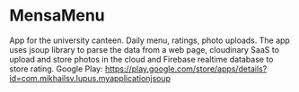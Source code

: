 # MensaMenu

App for the university canteen. Daily menu, ratings, photo uploads. 
The app uses jsoup library to parse the data from a web page, cloudinary SaaS to upload and store photos in the cloud and Firebase realtime database to store rating. Google Play: https://play.google.com/store/apps/details?id=com.mikhailsv.lupus.myapplicationjsoup
